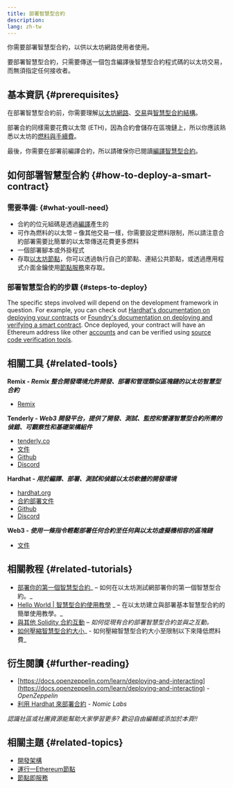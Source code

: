 ```yaml
---
title: 部署智慧型合約
description:
lang: zh-tw
---
```


你需要部署智慧型合約，以供以太坊網路使用者使用。

要部署智慧型合約，只需要傳送一個包含編譯後智慧型合約程式碼的以太坊交易，而無須指定任何接收者。

## 基本資訊 \{#prerequisites}

在部署智慧型合約前，你需要理解[以太坊網路](/developers/docs/networks/)、[交易](/developers/docs/transactions/)與[智慧型合約結構](/developers/docs/smart-contracts/anatomy/)。

部署合約同樣需要花費以太幣 (ETH)，因為合約會儲存在區塊鏈上，所以你應該熟悉以太坊的[燃料與手續費](/developers/docs/gas/)。

最後，你需要在部署前編譯合約，所以請確保你已閱讀[編譯智慧型合約](/developers/docs/smart-contracts/compiling/)。

## 如何部署智慧型合約 \{#how-to-deploy-a-smart-contract}

### 需要準備: \{#what-youll-need}

- 合約的位元組碼是透過[編譯](/developers/docs/smart-contracts/compiling/)產生的
- 可作為燃料的以太幣 – 像其他交易一樣，你需要設定燃料限制，所以請注意合約部署需要比簡單的以太幣傳送花費更多燃料
- 一個部署腳本或外掛程式
- 存取[以太坊節點](/developers/docs/nodes-and-clients/)，你可以透過執行自己的節點、連結公共節點，或透過應用程式介面金鑰使用[節點服務](/developers/docs/nodes-and-clients/nodes-as-a-service/)來存取。

### 部署智慧型合約的步驟 \{#steps-to-deploy}

The specific steps involved will depend on the development framework in question. For example, you can check out [Hardhat's documentation on deploying your contracts](https://hardhat.org/guides/deploying.html) or [Foundry's documentation on deploying and verifying a smart contract](https://book.getfoundry.sh/forge/deploying). Once deployed, your contract will have an Ethereum address like other [accounts](/developers/docs/accounts/) and can be verified using [source code verification tools](/developers/docs/smart-contracts/verifying/#source-code-verification-tools).

## 相關工具 \{#related-tools}

**Remix - _Remix 整合開發環境允許開發、部署和管理類似區塊鏈的以太坊智慧型合約_**

- [Remix](https://remix.ethereum.org)

**Tenderly - _Web3 開發平台，提供了開發、測試、監控和營運智慧型合約所需的偵錯、可觀察性和基礎架構組件_**

- [tenderly.co](https://tenderly.co/)
- [文件](https://docs.tenderly.co/)
- [Github](https://github.com/Tenderly)
- [Discord](https://discord.gg/eCWjuvt)

**Hardhat - _用於編譯、部署、測試和偵錯以太坊軟體的開發環境_**

- [hardhat.org](https://hardhat.org/getting-started/)
- [合約部署文件](https://hardhat.org/guides/deploying.html)
- [Github](https://github.com/nomiclabs/hardhat)
- [Discord](https://discord.com/invite/TETZs2KK4k)

**Web3 - _使用一條指令輕鬆部署任何合約至任何與以太坊虛擬機相容的區塊鏈_**

- [文件](https://portal.thirdweb.com/deploy/)

## 相關教程 \{#related-tutorials}

- [部署你的第一個智慧型合約](/developers/tutorials/deploying-your-first-smart-contract/)_ – 如何在以太坊測試網部署你的第一個智慧型合約。_
- [Hello World | 智慧型合約使用教學](/developers/tutorials/hello-world-smart-contract/) _ – 在以太坊建立與部署基本智慧型合約的簡單使用教學。_
- [與其他 Solidity 合約互動](/developers/tutorials/interact-with-other-contracts-from-solidity/) _– 如何從現有合約部署智慧型合約並與之互動。_
- [如何壓縮智慧型合約大小](/developers/tutorials/downsizing-contracts-to-fight-the-contract-size-limit/)_ - 如何壓縮智慧型合約大小至限制以下來降低燃料費_

## 衍生閱讀 \{#further-reading}

- [https://docs.openzeppelin.com/learn/deploying-and-interacting](https://docs.openzeppelin.com/learn/deploying-and-interacting) - _OpenZeppelin_
- [利用 Hardhat 來部署合約](https://hardhat.org/guides/deploying.html) - _Nomic Labs_

_認識社區或社團資源能幫助大家學習更多? 歡迎自由編輯或添加於本頁!!_

## 相關主題 \{#related-topics}

- [開發架構](/developers/docs/frameworks/)
- [運行一Ethereum節點](/developers/docs/nodes-and-clients/run-a-node/)
- [節點即服務](/developers/docs/nodes-and-clients/nodes-as-a-service)
